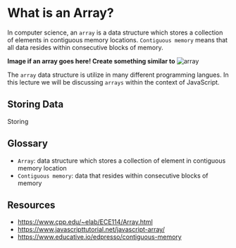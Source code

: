 # What is an Array?
In computer science, an `array` is a data structure which stores a collection of elements in contiguous memory locations. `Contiguous memory` means that all data resides within consecutive blocks of memory.

**Image if an array goes here! Create something similar to** ![array](https://www.cpp.edu/~elab/ECE114/img/arrays/image%201.jpg)

The `array` data structure is utilize in many different programming langues. In this lecture we will be discussing `arrays` within the context of JavaScript.

## Storing Data
Storing 



## Glossary
* `Array`: data structure which stores a collection of element in contiguous memory location
* `Contiguous memory`: data that resides within consecutive blocks of memory

## Resources
* https://www.cpp.edu/~elab/ECE114/Array.html
* https://www.javascripttutorial.net/javascript-array/
* https://www.educative.io/edpresso/contiguous-memory 
